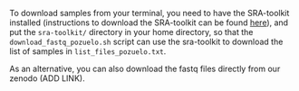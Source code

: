 To download samples from your terminal, you need to have the SRA-toolkit installed (instructions to download the SRA-toolkit can be found [here](https://github.com/ncbi/sra-tools/wiki/02.-Installing-SRA-Toolkit)), and put the `sra-toolkit/` directory in your home directory, so that the `download_fastq_pozuelo.sh` script can use the sra-toolkit to download the list of samples in `list_files_pozuelo.txt`.

As an alternative, you can also download the fastq files directly from our zenodo (ADD LINK).